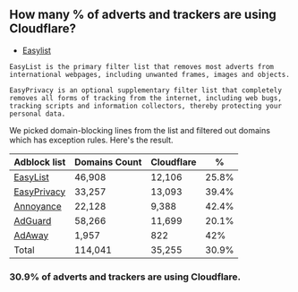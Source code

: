 ## How many % of adverts and trackers are using Cloudflare?


- [Easylist](https://web.archive.org/web/20210516110248/https://easylist.to/)
```
EasyList is the primary filter list that removes most adverts from international webpages, including unwanted frames, images and objects.

EasyPrivacy is an optional supplementary filter list that completely removes all forms of tracking from the internet, including web bugs, tracking scripts and information collectors, thereby protecting your personal data.
```


We picked domain-blocking lines from the list and filtered out domains which has exception rules.
Here's the result.


| Adblock list | Domains Count | Cloudflare | % |
| --- | --- | --- | --- |
| [EasyList](https://easylist.to/easylist/easylist.txt) | 46,908 | 12,106 | 25.8% |
| [EasyPrivacy](https://easylist.to/easylist/easyprivacy.txt) | 33,257 | 13,093 | 39.4% |
| [Annoyance](https://secure.fanboy.co.nz/fanboy-annoyance.txt) | 22,128 | 9,388 | 42.4% |
| [AdGuard](https://adguardteam.github.io/AdGuardSDNSFilter/Filters/filter.txt) | 58,266 | 11,699 | 20.1% |
| [AdAway](https://raw.githubusercontent.com/AdAway/adaway.github.io/master/hosts.txt) | 1,957 | 822 | 42% |
| Total | 114,041 | 35,255 | 30.9% |


### 30.9% of adverts and trackers are using Cloudflare.